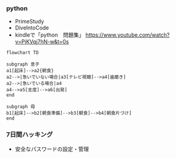 ### python
- PrimeStudy
- DiveIntoCode
- kindleで「python　問題集」
https://www.youtube.com/watch?v=PjKVqj7hN-w&t=0s



```mermaid
flowchart TD

subgraph 息子
a1[起床]-->a2{朝食}
a2-->|急いでいない場合|a3[テレビ視聴]-->a4[歯磨き]
a2-->|急いでいる場合|a4
a4-->a5[支度]-->a6[出発]
end

subgraph 母
b1[起床]-->b2[朝食準備]-->b3[朝食]-->b4[朝食片づけ]
end
```



### 7日間ハッキング

- 安全なパスワードの設定・管理

